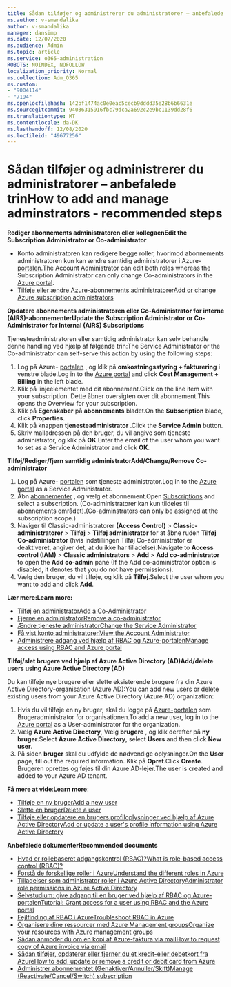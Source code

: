 ```yaml
---
title: Sådan tilføjer og administrerer du administratorer – anbefalede trin
ms.author: v-smandalika
author: v-smandalika
manager: dansimp
ms.date: 12/07/2020
ms.audience: Admin
ms.topic: article
ms.service: o365-administration
ROBOTS: NOINDEX, NOFOLLOW
localization_priority: Normal
ms.collection: Adm_O365
ms.custom:
- "9004114"
- "7194"
ms.openlocfilehash: 142bf1474ac0e0eac5cecb9dddd35e28b6b6631e
ms.sourcegitcommit: 94036315916fbc79dca2a692c2e9bc1139dd28f6
ms.translationtype: MT
ms.contentlocale: da-DK
ms.lasthandoff: 12/08/2020
ms.locfileid: "49677256"
---
```

# <a name="how-to-add-and-manage-adminstrators---recommended-steps"></a><span data-ttu-id="3ca77-102">Sådan tilføjer og administrerer du administratorer – anbefalede trin</span><span class="sxs-lookup"><span data-stu-id="3ca77-102">How to add and manage adminstrators - recommended steps</span></span>

<span data-ttu-id="3ca77-103">**Rediger abonnements administratoren eller kollegaen**</span><span class="sxs-lookup"><span data-stu-id="3ca77-103">**Edit the Subscription Administrator or Co-administrator**</span></span>

- <span data-ttu-id="3ca77-104">Konto administratoren kan redigere begge roller, hvorimod abonnements administratoren kun kan ændre samtidig administratorer i Azure- [portalen](https://ms.portal.azure.com/#home).</span><span class="sxs-lookup"><span data-stu-id="3ca77-104">The Account Administrator can edit both roles whereas the Subscription Administrator can only change Co-administrators in the [Azure portal](https://ms.portal.azure.com/#home).</span></span>
- [<span data-ttu-id="3ca77-105">Tilføje eller ændre Azure-abonnements administratorer</span><span class="sxs-lookup"><span data-stu-id="3ca77-105">Add or change Azure subscription administrators</span></span>](https://docs.microsoft.com/azure/cost-management-billing/manage/add-change-subscription-administrator)

<span data-ttu-id="3ca77-106">**Opdatere abonnements administratoren eller Co-Administrator for interne (AIRS)-abonnementer**</span><span class="sxs-lookup"><span data-stu-id="3ca77-106">**Update the Subscription Administrator or Co-Administrator for Internal (AIRS) Subscriptions**</span></span>

<span data-ttu-id="3ca77-107">Tjenesteadministratoren eller samtidig administrator kan selv behandle denne handling ved hjælp af følgende trin:</span><span class="sxs-lookup"><span data-stu-id="3ca77-107">The Service Administrator or the Co-administrator can self-serve this action by using the following steps:</span></span>

1. <span data-ttu-id="3ca77-108">Log på Azure- [portalen](https://ms.portal.azure.com/#home) , og klik på **omkostningsstyring + fakturering** i venstre blade.</span><span class="sxs-lookup"><span data-stu-id="3ca77-108">Log in to the [Azure portal](https://ms.portal.azure.com/#home) and click **Cost Management + Billing** in the left blade.</span></span>
2. <span data-ttu-id="3ca77-109">Klik på linjeelementet med dit abonnement.</span><span class="sxs-lookup"><span data-stu-id="3ca77-109">Click on the line item with your subscription.</span></span> <span data-ttu-id="3ca77-110">Dette åbner oversigten over dit abonnement.</span><span class="sxs-lookup"><span data-stu-id="3ca77-110">This opens the Overview for your subscription.</span></span>
3. <span data-ttu-id="3ca77-111">Klik på **Egenskaber** på **abonnements** bladet.</span><span class="sxs-lookup"><span data-stu-id="3ca77-111">On the **Subscription** blade, click **Properties**.</span></span> 
4. <span data-ttu-id="3ca77-112">Klik på knappen **tjenesteadministrator** .</span><span class="sxs-lookup"><span data-stu-id="3ca77-112">Click the **Service Admin** button.</span></span>
5. <span data-ttu-id="3ca77-113">Skriv mailadressen på den bruger, du vil angive som tjeneste administrator, og klik på **OK**.</span><span class="sxs-lookup"><span data-stu-id="3ca77-113">Enter the email of the user whom you want to set as a Service Administrator and click **OK**.</span></span>

<span data-ttu-id="3ca77-114">**Tilføj/Rediger/fjern samtidig administrator**</span><span class="sxs-lookup"><span data-stu-id="3ca77-114">**Add/Change/Remove Co-administrator**</span></span>

1. <span data-ttu-id="3ca77-115">Log på Azure- [portalen](https://ms.portal.azure.com/#home) som tjeneste administrator.</span><span class="sxs-lookup"><span data-stu-id="3ca77-115">Log in to the [Azure portal](https://ms.portal.azure.com/#home) as a Service Administrator.</span></span>
2. <span data-ttu-id="3ca77-116">Åbn [abonnementer](https://ms.portal.azure.com/#blade/Microsoft_Azure_Billing/SubscriptionsBlade) , og vælg et abonnement.</span><span class="sxs-lookup"><span data-stu-id="3ca77-116">Open [Subscriptions](https://ms.portal.azure.com/#blade/Microsoft_Azure_Billing/SubscriptionsBlade) and select a subscription.</span></span> <span data-ttu-id="3ca77-117">(Co-administratorer kan kun tildeles til abonnements området).</span><span class="sxs-lookup"><span data-stu-id="3ca77-117">(Co-adminstrators can only be assigned at the subscription scope.)</span></span>
3. <span data-ttu-id="3ca77-118">Naviger til Classic-administratorer **(Access Control)**  >  **Classic-administratorer**  >  **Tilføj**  >  **Tilføj administrator** for at åbne ruden **Tilføj Co-administrator** (hvis indstillingen Tilføj Co-administrator er deaktiveret, angiver det, at du ikke har tilladelse).</span><span class="sxs-lookup"><span data-stu-id="3ca77-118">Navigate to **Access control (IAM)** > **Classic administrators** > **Add** > **Add co-administrator** to open the **Add co-admin** pane (If the Add co-administrator option is disabled, it denotes that you do not have permissions).</span></span>
4. <span data-ttu-id="3ca77-119">Vælg den bruger, du vil tilføje, og klik på **Tilføj**.</span><span class="sxs-lookup"><span data-stu-id="3ca77-119">Select the user whom you want to add and click **Add**.</span></span>

<span data-ttu-id="3ca77-120">**Lær mere:**</span><span class="sxs-lookup"><span data-stu-id="3ca77-120">**Learn more:**</span></span>
- [<span data-ttu-id="3ca77-121">Tilføj en administrator</span><span class="sxs-lookup"><span data-stu-id="3ca77-121">Add a Co-Administrator</span></span>](https://docs.microsoft.com/azure/role-based-access-control/classic-administrators)
- [<span data-ttu-id="3ca77-122">Fjerne en administrator</span><span class="sxs-lookup"><span data-stu-id="3ca77-122">Remove a co-administrator</span></span>](https://docs.microsoft.com/azure/role-based-access-control/classic-administrators)
- [<span data-ttu-id="3ca77-123">Ændre tjeneste administrator</span><span class="sxs-lookup"><span data-stu-id="3ca77-123">Change the Service Administrator</span></span>](https://docs.microsoft.com/azure/role-based-access-control/classic-administrators)
- [<span data-ttu-id="3ca77-124">Få vist konto administratoren</span><span class="sxs-lookup"><span data-stu-id="3ca77-124">View the Account Administrator</span></span>](https://docs.microsoft.com/azure/role-based-access-control/classic-administrators)
- [<span data-ttu-id="3ca77-125">Administrere adgang ved hjælp af RBAC og Azure-portalen</span><span class="sxs-lookup"><span data-stu-id="3ca77-125">Manage access using RBAC and Azure portal</span></span>](https://docs.microsoft.com/azure/role-based-access-control/role-assignments-portal)

<span data-ttu-id="3ca77-126">**Tilføj/slet brugere ved hjælp af Azure Active Directory (AD)**</span><span class="sxs-lookup"><span data-stu-id="3ca77-126">**Add/delete users using Azure Active Directory (AD)**</span></span>

<span data-ttu-id="3ca77-127">Du kan tilføje nye brugere eller slette eksisterende brugere fra din Azure Active Directory-organisation (Azure AD):</span><span class="sxs-lookup"><span data-stu-id="3ca77-127">You can add new users or delete existing users from your Azure Active Directory (Azure AD) organization:</span></span>

1. <span data-ttu-id="3ca77-128">Hvis du vil tilføje en ny bruger, skal du logge på [Azure-portalen](https://ms.portal.azure.com/#home) som Brugeradministrator for organisationen.</span><span class="sxs-lookup"><span data-stu-id="3ca77-128">To add a new user, log in to the [Azure portal](https://ms.portal.azure.com/#home) as a User-administrator for the organization.</span></span>
2. <span data-ttu-id="3ca77-129">Vælg **Azure Active Directory**, Vælg **brugere** , og klik derefter på **ny bruger**.</span><span class="sxs-lookup"><span data-stu-id="3ca77-129">Select **Azure Active Directory**, select **Users** and then click **New user**.</span></span>
3. <span data-ttu-id="3ca77-130">På siden **bruger** skal du udfylde de nødvendige oplysninger.</span><span class="sxs-lookup"><span data-stu-id="3ca77-130">On the **User** page, fill out the required information.</span></span> <span data-ttu-id="3ca77-131">Klik på **Opret**.</span><span class="sxs-lookup"><span data-stu-id="3ca77-131">Click **Create**.</span></span> <span data-ttu-id="3ca77-132">Brugeren oprettes og føjes til din Azure AD-lejer.</span><span class="sxs-lookup"><span data-stu-id="3ca77-132">The user is created and added to your Azure AD tenant.</span></span>

<span data-ttu-id="3ca77-133">**Få mere at vide**:</span><span class="sxs-lookup"><span data-stu-id="3ca77-133">**Learn more**:</span></span>

- [<span data-ttu-id="3ca77-134">Tilføje en ny bruger</span><span class="sxs-lookup"><span data-stu-id="3ca77-134">Add a new user</span></span>](https://docs.microsoft.com/azure/active-directory/fundamentals/add-users-azure-active-directory)
- [<span data-ttu-id="3ca77-135">Slette en bruger</span><span class="sxs-lookup"><span data-stu-id="3ca77-135">Delete a user</span></span>](https://docs.microsoft.com/azure/active-directory/fundamentals/add-users-azure-active-directory)
- [<span data-ttu-id="3ca77-136">Tilføje eller opdatere en brugers profiloplysninger ved hjælp af Azure Active Directory</span><span class="sxs-lookup"><span data-stu-id="3ca77-136">Add or update a user's profile information using Azure Active Directory</span></span>](https://docs.microsoft.com/azure/active-directory/fundamentals/active-directory-users-profile-azure-portal)

<span data-ttu-id="3ca77-137">**Anbefalede dokumenter**</span><span class="sxs-lookup"><span data-stu-id="3ca77-137">**Recommended documents**</span></span>

- [<span data-ttu-id="3ca77-138">Hvad er rollebaseret adgangskontrol (RBAC)?</span><span class="sxs-lookup"><span data-stu-id="3ca77-138">What is role-based access control (RBAC)?</span></span>](https://docs.microsoft.com/azure/role-based-access-control/overview)
- [<span data-ttu-id="3ca77-139">Forstå de forskellige roller i Azure</span><span class="sxs-lookup"><span data-stu-id="3ca77-139">Understand the different roles in Azure</span></span>](https://docs.microsoft.com/azure/role-based-access-control/rbac-and-directory-admin-roles)
- [<span data-ttu-id="3ca77-140">Tilladelser som administrator roller i Azure Active Directory</span><span class="sxs-lookup"><span data-stu-id="3ca77-140">Administrator role permissions in Azure Active Directory</span></span>](https://docs.microsoft.com/azure/active-directory/roles/permissions-reference)
- [<span data-ttu-id="3ca77-141">Selvstudium: give adgang til en bruger ved hjælp af RBAC og Azure-portalen</span><span class="sxs-lookup"><span data-stu-id="3ca77-141">Tutorial: Grant access for a user using RBAC and the Azure portal</span></span>](https://docs.microsoft.com/azure/role-based-access-control/quickstart-assign-role-user-portal)
- [<span data-ttu-id="3ca77-142">Fejlfinding af RBAC i Azure</span><span class="sxs-lookup"><span data-stu-id="3ca77-142">Troubleshoot RBAC in Azure</span></span>](https://docs.microsoft.com/azure/role-based-access-control/troubleshooting)
- [<span data-ttu-id="3ca77-143">Organisere dine ressourcer med Azure Management groups</span><span class="sxs-lookup"><span data-stu-id="3ca77-143">Organize your resources with Azure management groups</span></span>](https://docs.microsoft.com/azure/governance/management-groups/overview)
- [<span data-ttu-id="3ca77-144">Sådan anmoder du om en kopi af Azure-faktura via mail</span><span class="sxs-lookup"><span data-stu-id="3ca77-144">How to request copy of Azure invoice via email</span></span>](https://azure.microsoft.com/en-us/blog/azure-email-invoices/)
- [<span data-ttu-id="3ca77-145">Sådan tilføjer, opdaterer eller fjerner du et kredit-eller debetkort fra Azure</span><span class="sxs-lookup"><span data-stu-id="3ca77-145">How to add, update or remove a credit or debit card from Azure</span></span>](https://docs.microsoft.com/azure/cost-management-billing/manage/change-credit-card)
- [<span data-ttu-id="3ca77-146">Administrer abonnementet (Genaktiver/Annuller/Skift)</span><span class="sxs-lookup"><span data-stu-id="3ca77-146">Manage (Reactivate/Cancel/Switch) subscription</span></span>](https://docs.microsoft.com/azure/cost-management-billing/manage/subscription-disabled)



